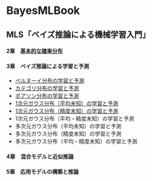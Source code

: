 # BayesMLBook

## MLS「ベイズ推論による機械学習入門」

#### 2章　[基本的な確率分布](https://github.com/akiabe/BayesMLBook/blob/main/Distribution.ipynb)
#### 3章　ベイズ推論による学習と予測
 - [ベルヌーイ分布の学習と予測](https://github.com/akiabe/BayesMLBook/blob/main/Bernoulli.ipynb)
 - [カテゴリ分布の学習と予測](https://github.com/akiabe/BayesMLBook/blob/main/Categorical.ipynb)
 - [ポアソン分布の学習と予測](https://github.com/akiabe/BayesMLBook/blob/main/Poisson.ipynb)
 - [1次元ガウス分布（平均未知）の学習と予測](https://github.com/akiabe/BayesMLBook/blob/main/Gaussian-Mean.ipynb)
 - [1次元ガウス分布（精度未知）の学習と予測](https://github.com/akiabe/BayesMLBook/blob/main/Gaussian-Precison.ipynb)
 - 1次元ガウス分布（平均・精度未知）の学習と予測
 - 多次元ガウス分布（平均未知）の学習と予測
 - 多次元ガウス分布（精度未知）の学習と予測
 - 多次元ガウス分布（平均・精度未知）の学習と予測
#### 4章　混合モデルと近似推論
#### 5章　応用モデルの構築と推論
